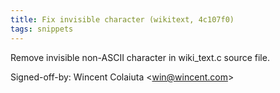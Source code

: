 ```yaml
---
title: Fix invisible character (wikitext, 4c107f0)
tags: snippets
---
```


Remove invisible non-ASCII character in wiki\_text.c source file.

Signed-off-by: Wincent Colaiuta &lt;win@wincent.com&gt;
